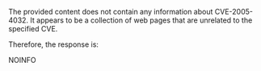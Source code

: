 The provided content does not contain any information about CVE-2005-4032. It appears to be a collection of web pages that are unrelated to the specified CVE.

Therefore, the response is:

NOINFO